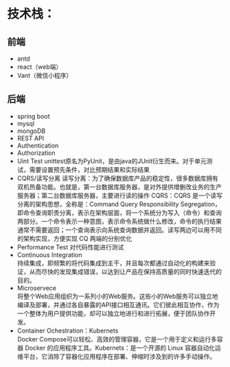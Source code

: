 # 技术栈：

## 前端
- antd
- react（web端）
- Vant（微信小程序）

## 后端
- spring boot
- mysql
- mongoDB
- REST API
- Authentication
- Authorization
- Uint Test
  unittest原名为PyUnit，是由java的JUnit衍生而来。对于单元测试，需要设置预先条件，对比预期结果和实际结果  
- CQRS/读写分离
  读写分离：为了确保数据库产品的稳定性，很多数据库拥有双机热备功能。也就是，第一台数据库服务器，是对外提供增删改业务的生产服务器；第二台数据库服务器，主要进行读的操作
  CQRS：CQRS 是一个读写分离的架构思想，全称是：Command Query Responsibility Segregation，即命令查询职责分离，表示在架构层面，将一个系统分为写入（命令）和查询两部分。一个命令表示一种意图，表示命令系统做什么修改，命令的执行结果通常不需要返回；一个查询表示向系统查询数据并返回。读写两边可以用不同的架构实现，方便实现 CQ 两端的分别优化  
- Performance Test
  对代码性能进行测试
- Continuous Integration  
  持续集成，即频繁的将代码集成到主干，并且每次都通过自动化的构建来验证，从而尽快的发现集成错误，以达到让产品在保持高质量的同时快速迭代的目的。
- Microservece  
  将整个Web应用组织为一系列小的Web服务。这些小的Web服务可以独立地编译及部署，并通过各自暴露的API接口相互通讯。它们彼此相互协作，作为一个整体为用户提供功能，却可以独立地进行和进行拓展，便于团队协作开发。  
- Container Ochestration：Kubernets  
  Docker Compose可以轻松、高效的管理容器，它是一个用于定义和运行多容器 Docker 的应用程序工具。Kubernets：是一个开源的 Linux 容器自动化运维平台，它消除了容器化应用程序在部署、伸缩时涉及到的许多手动操作。
